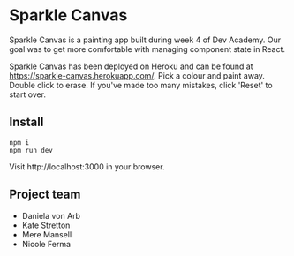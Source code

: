 # Sparkle Canvas
Sparkle Canvas is a painting app built during week 4 of Dev Academy. Our goal was to get more comfortable with managing component state in React. 

Sparkle Canvas has been deployed on Heroku and can be found at https://sparkle-canvas.herokuapp.com/. Pick a colour and paint away. Double click to erase. If you've made too many mistakes, click 'Reset' to start over. 

## Install
```
npm i
npm run dev
```
Visit http://localhost:3000 in your browser. 

## Project team
- Daniela von Arb
- Kate Stretton
- Mere Mansell
- Nicole Ferma
